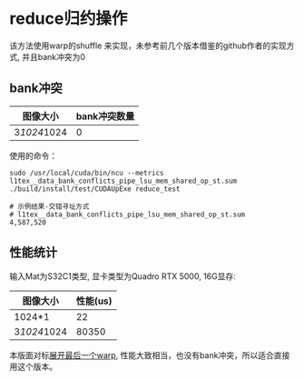 # reduce归约操作
该方法使用warp的shuffle 来实现，未参考前几个版本借鉴的github作者的实现方式, 并且bank冲突为0

## bank冲突

| 图像大小            | bank冲突数量
|------------------- | -------------
|3*1024*1024         | 0

使用的命令：
```shell
sudo /usr/local/cuda/bin/ncu --metrics l1tex__data_bank_conflicts_pipe_lsu_mem_shared_op_st.sum ./build/install/test/CUDAUpExe reduce_test

# 示例结果-交错寻址方式
# l1tex__data_bank_conflicts_pipe_lsu_mem_shared_op_st.sum                                                    4,587,520
```

## 性能统计
输入Mat为S32C1类型, 显卡类型为Quadro RTX 5000, 16G显存:

| 图像大小            | 性能(us)
|------------------- | -------------
|1024*1              | 22
|3*1024*1024         | 80350

本版面对标[展开最后一个warp](./reduce_unroll_last_warp.md), 性能大致相当，也没有bank冲突，所以适合直接用这个版本。